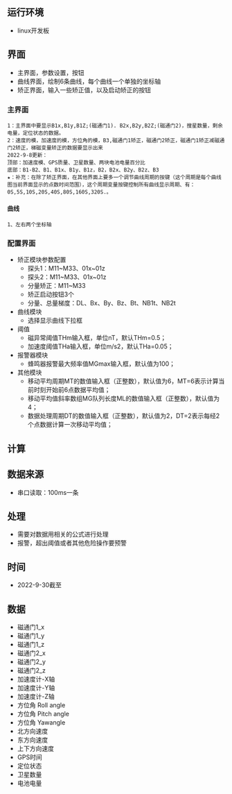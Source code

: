 ## 运行环境
- linux开发板

## 界面
- 主界面，参数设置，按钮
- 曲线界面，绘制6条曲线，每个曲线一个单独的坐标轴
- 矫正界面，输入一些矫正值，以及启动矫正的按钮

### 主界面
    1：主界面中要显示B1x,B1y,B1Z;(磁通门1). B2x,B2y,B2Z;(磁通门2)，搜星数量，剩余电量，定位状态的数据。      
    2：速度的模，加速度的模，方位角的模，B3,磁通门1矫正，磁通门2矫正，磁通门1矫正减磁通门2矫正，梯磁变量矫正的数据要显示出来  
    2022-9-8更新：      
    顶部：加速度模、GPS质量、卫星数量、两块电池电量百分比
    底部：B1-B2、B1、B1x、B1y、B1z，B2，B2x、B2y、B2z、B3
    ★：补充：在除了矫正界面，在其他界面上要多一个调节曲线周期的按键（这个周期是每个曲线图当前界面显示的点数时间范围），这个周期变量按键控制所有曲线显示周期、有：0S,5S,10S,20S,40S,80S,160S,320S.。
#### 曲线
    1、左右两个坐标轴    
### 配置界面
- 矫正模块参数配置
  - 探头1：M11~M33、01x~01z
  - 探头2：M11~M33、01x~01z
  - 分量矫正：M11~M33
  - 矫正启动按钮3个
  - 分量、总量梯度：DL、Bx、By、Bz、Bt、NB1t、NB2t
- 曲线模块
  - 选择显示曲线下拉框
- 阈值
  - 磁异常阈值THm输入框，单位nT，默认THm=0.5；
  - 加速度阈值THa输入框，单位m/s2，默认THa=0.05；
- 报警器模块
  - 蜂鸣器报警最大频率值MGmax输入框，默认值为100；
- 其他模块
  - 移动平均周期MT的数值输入框（正整数），默认值为6，MT=6表示计算当前时刻开始前6点数据平均值；
  - 移动平均值斜率数组MG队列长度ML的数值输入框（正整数），默认值为4；
  - 数据处理周期DT的数值输入框（正整数），默认值为2，DT=2表示每经2个点数据计算一次移动平均值；
  
## 计算



## 数据来源
- 串口读取：100ms一条

## 处理
- 需要对数据用相关的公式进行处理
- 报警，超出阈值或者其他危险操作要预警

## 时间
- 2022-9-30截至

## 数据
- 磁通门1_x
- 磁通门1_y
- 磁通门1_z
- 磁通门2_x
- 磁通门2_y
- 磁通门2_z
- 加速度计-X轴
- 加速度计-Y轴
- 加速度计-Z轴
- 方位角 Roll angle
- 方位角 Pitch angle
- 方位角 Yawangle
- 北方向速度
- 东方向速度
- 上下方向速度
- GPS时间
- 定位状态
- 卫星数量
- 电池电量